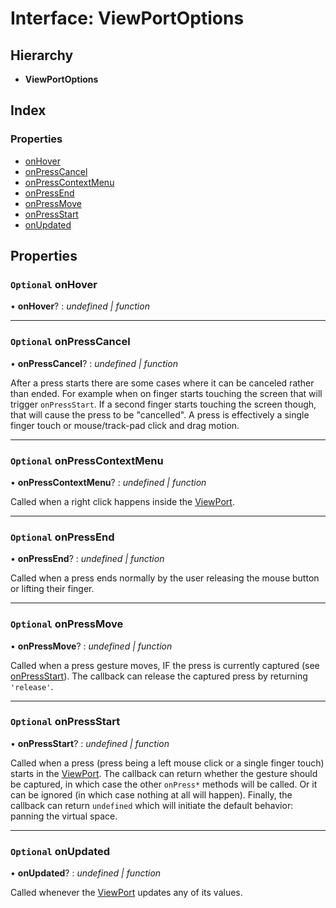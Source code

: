 # Interface: ViewPortOptions

## Hierarchy

- **ViewPortOptions**

## Index

### Properties

- [onHover](viewportoptions.md#optional-onhover)
- [onPressCancel](viewportoptions.md#optional-onpresscancel)
- [onPressContextMenu](viewportoptions.md#optional-onpresscontextmenu)
- [onPressEnd](viewportoptions.md#optional-onpressend)
- [onPressMove](viewportoptions.md#optional-onpressmove)
- [onPressStart](viewportoptions.md#optional-onpressstart)
- [onUpdated](viewportoptions.md#optional-onupdated)

## Properties

### `Optional` onHover

• **onHover**? : _undefined | function_

---

### `Optional` onPressCancel

• **onPressCancel**? : _undefined | function_

After a press starts there are some cases where it can be canceled rather
than ended. For example when on finger starts touching the screen that
will trigger `onPressStart`. If a second finger starts touching the screen
though, that will cause the press to be "cancelled". A press is
effectively a single finger touch or mouse/track-pad click and drag
motion.

---

### `Optional` onPressContextMenu

• **onPressContextMenu**? : _undefined | function_

Called when a right click happens inside the [ViewPort](../classes/viewport.md).

---

### `Optional` onPressEnd

• **onPressEnd**? : _undefined | function_

Called when a press ends normally by the user releasing the mouse button
or lifting their finger.

---

### `Optional` onPressMove

• **onPressMove**? : _undefined | function_

Called when a press gesture moves, IF the press is currently captured (see
[onPressStart](viewportoptions.md#optional-onpressstart)). The callback can release the captured press by
returning `'release'`.

---

### `Optional` onPressStart

• **onPressStart**? : _undefined | function_

Called when a press (press being a left mouse click or a single finger
touch) starts in the [ViewPort](../classes/viewport.md). The callback can return whether the
gesture should be captured, in which case the other `onPress*` methods
will be called. Or it can be ignored (in which case nothing at all will
happen). Finally, the callback can return `undefined` which will initiate
the default behavior: panning the virtual space.

---

### `Optional` onUpdated

• **onUpdated**? : _undefined | function_

Called whenever the [ViewPort](../classes/viewport.md) updates any of its values.
